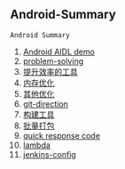 Android-Summary
---
	Android Summary

1. [Android AIDL demo](./aidl-demo/README.MD)
2. [problem-solving](./problem-solving/README.MD)
3. [提升效率的工具](./提升效率的工具/README.MD)
4. [内存优化](./优化/内存优化/README.MD)
5. [其他优化](./优化/其他优化/README.MD)
6. [git-direction](./git-direction/README.MD)
7. [构建工具](./构建工具/README.MD)
8. [批量打包](./批量打包/README.MD)
9. [quick response code](./Quick-Response-Code/README.MD)
10. [lambda](./lambda/README.MD)
11. [jenkins-config](./jenkins-config/jenkins-config-ant.md)
	